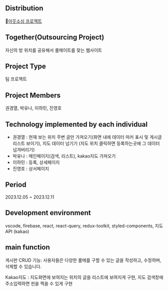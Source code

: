 ## Distribution

[아웃소싱 프로젝트](outsourcing-project.vercel.app)

## Together(Outsourcing Project)

자신의 방 위치를 공유해서 룸메이트를 찾는 웹사이트

## Project Type

팀 프로젝트

## Project Members

권경열, 박유나, 이하민, 진영호

## Technology implemented by each individual

- 권경열 : 현재 보는 위치 주변 글만 가져오기(화면 내에 데이터 마커 표시 및 게시글 리스트 보이기), 지도 데이터 넘기기 (지도 위치 클릭하면 등록하는곳에 그 데이터 넘겨버리기)
- 박유나 : 메인페이지(검색, 리스트), kakao지도 가져오기
- 이하민 : 등록, 상세페이지
- 진영호 : 상서페이지

## Period

2023.12.05 ~ 2023.12.11

## Development environment

vscode, firebase, react, react-query, redux-toolkit, styled-components, 지도 API (kakao)

## main function

게시판 CRUD 기능: 사용자들은 다양한 룸메를 구할 수 있는 글을 작성하고, 수정하며, 삭제할 수 있습니다.

Kakao지도 : 지도화면에 보여지는 위치의 글을 리스트에 보여지게 구현, 지도 검색창에 주소입력하면 핀을 찍을 수 있게 구현
